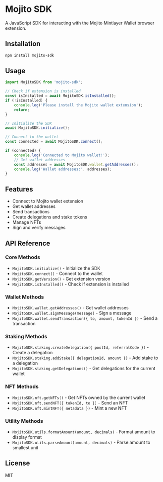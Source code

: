 # Mojito SDK

A JavaScript SDK for interacting with the Mojito Mintlayer Wallet browser extension.

## Installation
```bash
npm install mojito-sdk
```

## Usage

```javascript
import MojitoSDK from 'mojito-sdk';

// Check if extension is installed
const isInstalled = await MojitoSDK.isInstalled();
if (!isInstalled) {
    console.log('Please install the Mojito wallet extension');
    return;
}

// Initialize the SDK
await MojitoSDK.initialize();

// Connect to the wallet
const connected = await MojitoSDK.connect();

if (connected) {
    console.log('Connected to Mojito wallet!');
    // Get wallet addresses
    const addresses = await MojitoSDK.wallet.getAddresses();
    console.log('Wallet addresses:', addresses);
}
```

## Features

- Connect to Mojito wallet extension
- Get wallet addresses
- Send transactions
- Create delegations and stake tokens
- Manage NFTs
- Sign and verify messages

## API Reference

### Core Methods

- `MojitoSDK.initialize()` - Initialize the SDK
- `MojitoSDK.connect()` - Connect to the wallet
- `MojitoSDK.getVersion()` - Get extension version
- `MojitoSDK.isInstalled()` - Check if extension is installed

### Wallet Methods

- `MojitoSDK.wallet.getAddresses()` - Get wallet addresses
- `MojitoSDK.wallet.signMessage(message)` - Sign a message
- `MojitoSDK.wallet.sendTransaction({ to, amount, tokenId })` - Send a transaction

### Staking Methods

- `MojitoSDK.staking.createDelegation({ poolId, referralCode })` - Create a delegation
- `MojitoSDK.staking.addStake({ delegationId, amount })` - Add stake to a delegation
- `MojitoSDK.staking.getDelegations()` - Get delegations for the current wallet

### NFT Methods

- `MojitoSDK.nft.getNFTs()` - Get NFTs owned by the current wallet
- `MojitoSDK.nft.sendNFT({ tokenId, to })` - Send an NFT
- `MojitoSDK.nft.mintNFT({ metadata })` - Mint a new NFT

### Utility Methods

- `MojitoSDK.utils.formatAmount(amount, decimals)` - Format amount to display format
- `MojitoSDK.utils.parseAmount(amount, decimals)` - Parse amount to smallest unit

## License

MIT


